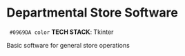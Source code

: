# Departmental Store Software

 ` #0969DA color` **TECH STACK**: Tkinter

Basic software for general store operations 

